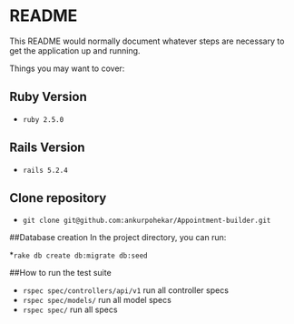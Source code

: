 # README

This README would normally document whatever steps are necessary to get the
application up and running.

Things you may want to cover:

## Ruby Version
* `ruby 2.5.0`

## Rails Version
* `rails 5.2.4`

## Clone repository
* `git clone git@github.com:ankurpohekar/Appointment-builder.git`

##Database creation
In the project directory, you can run:

*`rake db create db:migrate db:seed`

 ##How to run the test suite
 * `rspec spec/controllers/api/v1` run all controller specs
 * `rspec spec/models/` run all model specs
 * `rspec spec/` run all specs

